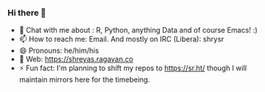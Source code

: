 ### Hi there 👋


- 💬 Chat with me about : R, Python, anything Data and of course Emacs! :) 
- 📫 How to reach me: Email. And mostly on IRC (Libera): shrysr 
- 😄 Pronouns: he/him/his
- 🏡 Web: https://shreyas.ragavan.co
- ⚡ Fun fact: I'm planning to shift my repos to https://sr.ht/ though I will maintain mirrors here for the timebeing. 
